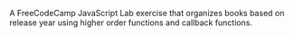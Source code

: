 A FreeCodeCamp JavaScript Lab exercise that organizes books based on release year using higher order functions and callback functions.
